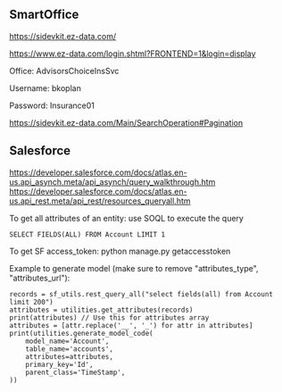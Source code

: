 ## SmartOffice
https://sidevkit.ez-data.com/

https://www.ez-data.com/login.shtml?FRONTEND=1&login=display

Office: AdvisorsChoiceInsSvc

Username: bkoplan

Password: Insurance01

https://sidevkit.ez-data.com/Main/SearchOperation#Pagination

## Salesforce
https://developer.salesforce.com/docs/atlas.en-us.api_asynch.meta/api_asynch/query_walkthrough.htm
https://developer.salesforce.com/docs/atlas.en-us.api_rest.meta/api_rest/resources_queryall.htm


To get all attributes of an entity: use SOQL to execute the query
```
SELECT FIELDS(ALL) FROM Account LIMIT 1
```

To get SF access_token: python manage.py getaccesstoken

Example to generate model (make sure to remove "attributes_type", "attributes_url"):
```
records = sf_utils.rest_query_all("select fields(all) from Account limit 200")
attributes = utilities.get_attributes(records)
print(attributes) // Use this for attributes array 
attributes = [attr.replace('__', '_') for attr in attributes]
print(utilities.generate_model_code(
    model_name='Account',
    table_name='accounts',
    attributes=attributes,
    primary_key='Id',
    parent_class='TimeStamp',
))
```
